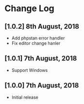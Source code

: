 # Change Log

## [1.0.2] 8th August, 2018
- Add phpstan error handler
- Fix editor change hanler

## [1.0.1] 7th August, 2018
- Support Windows

## [1.0.0] 7th August, 2018
- Initial release